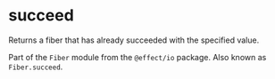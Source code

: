 # succeed

Returns a fiber that has already succeeded with the specified value.

Part of the `Fiber` module from the `@effect/io` package. Also known as `Fiber.succeed`.
